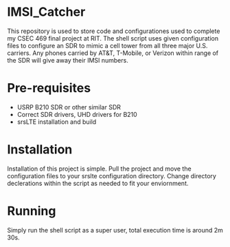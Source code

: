 # IMSI_Catcher
This repository is used to store code and configurationes used to complete my CSEC 469 final project at RIT.  The shell script uses given configuration files to configure an SDR to mimic a cell tower from all three major U.S. carriers.  Any phones carried by AT&T, T-Mobile, or Verizon within range of the SDR will give away their IMSI numbers.

# Pre-requisites
- USRP B210 SDR or other similar SDR
- Correct SDR drivers, UHD drivers for B210
- srsLTE installation and build

# Installation
Installation of this project is simple.  Pull the project and move the configuration files to your srslte configuration directory.  Change directory declerations within the script as needed to fit your enviornment.

# Running
Simply run the shell script as a super user, total execution time is around 2m 30s.

